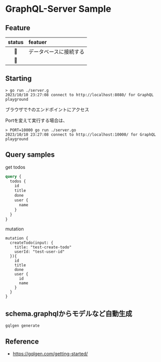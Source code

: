 # GraphQL-Server Sample

## Feature

|status|featuer|
|:---:|:---|
|🔲|データベースに接続する|
|🔲||

## Starting

```shell
> go run ./server.g
2023/10/10 23:27:08 connect to http://localhost:8080/ for GraphQL playground
```

ブラウザで↑のエンドポイントにアクセス


Portを変えて実行する場合は、

```shell
> PORT=10000 go run ./server.go
2023/10/10 23:27:08 connect to http://localhost:10000/ for GraphQL playground
```


## Query samples

get todos

```graphql
query {
  todos {
    id
    title
    done
    user {
      name
    }
  }
}
```

mutation

```shelll
mutation {
  createTodo(input: {
    title: "test-create-todo"
    userId: "test-user-id"
  }){
    id
    title
    done
    user {
      id
      name
    }
  }
}
```


## schema.graphqlからモデルなど自動生成

```shell
gqlgen generate
```

## Reference
- https://gqlgen.com/getting-started/
